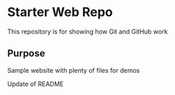 # Starter Web Repo

This repository is for showing how Git and GitHub work

## Purpose

Sample website with plenty of files for demos

Update of README
